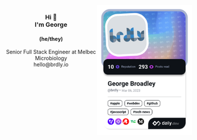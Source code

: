 <div align="left">
  <a href="https://api.daily.dev/get?r=brdly" target="_blank">
    <img
      width="256"
      align="right"
      src="https://raw.githubusercontent.com/brdly/brdly/devcard/devcard.png"
    />
  </a>
</div>
<h3 align="center">Hi 👋<br>I'm George</h3>
<h4 align="center">(he/they)</h4>

<p align="center">
  Senior Full Stack Engineer at Melbec Microbiology<br/>
  hello@brdly.io<br/>
</p>

